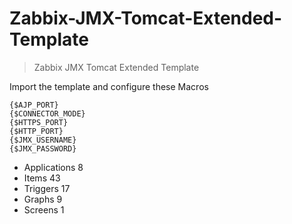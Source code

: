 # **Zabbix-JMX-Tomcat-Extended-Template**

>Zabbix JMX Tomcat Extended Template

Import the template and configure these Macros

    {$AJP_PORT}
    {$CONNECTOR_MODE}
    {$HTTPS_PORT}
    {$HTTP_PORT}
    {$JMX_USERNAME}
    {$JMX_PASSWORD}

- Applications 8
- Items 43
- Triggers 17
- Graphs 9
- Screens 1
